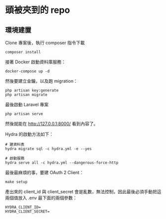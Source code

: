 # 頭被夾到的 repo

## 環境建置

Clone 專案後，執行 composer 指令下載

```
composer install
```

接著 Docker 啟動資料庫服務：

```
docker-compose up -d
```

然後要建立金鑰，以及跑 migration：

```
php artisan key:generate
php artisan migrate
```

最後啟動 Laravel 專案

```
php artisan serve
```

然後就能在 http://127.0.0.1:8000/ 看到內容了。

Hydra 的啟動方法如下：

```
# 建資料表
hydra migrate sql -c hydra.yml -e --yes

# 啟動服務
hydra serve all -c hydra.yml --dangerous-force-http
```

最後最麻煩的事，要建 OAuth 2 Client：

```
make setup
```

產出來的 client_id 與 client_secret 會是亂數，無法控制，因此最後必須手動把這兩個值放入 .env 最下面的兩個參數：

```
HYDRA_CLIENT_ID=
HYDRA_CLIENT_SECRET=
```
